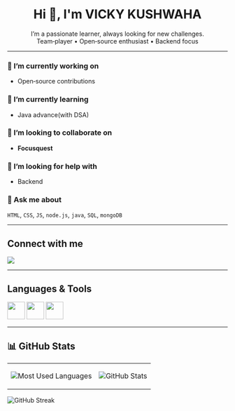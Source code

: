 <h1 align="center">Hi 👋, I'm VICKY KUSHWAHA</h1>

<p align="center">
I’m a passionate learner, always looking for new challenges.<br>
Team‑player • Open‑source enthusiast • Backend focus
</p>

---

### 🔭 I’m currently working on
- Open‑source contributions

### 🌱 I’m currently learning
- Java advance(with DSA)

### 👯 I’m looking to collaborate on
- **Focusquest**

### 🤝 I’m looking for help with
- Backend

### 💬 Ask me about
`HTML`, `CSS`, `JS`, `node.js`, `java`, `SQL`, `mongoDB`

---

## Connect with me
<a href="https://linkedin.com/in/YOUR-LINKEDIN" target="_blank">
  <img align="center" src="[[https://img.shields.io/badge/LinkedIn-0A66C2?style=for-the-badge&logo=linkedin&logoColor=white](https://www.flaticon.com/free-icon/linkedin_3536505)](https://cdn-icons-png.flaticon.com/128/145/145807.png)"/>
</a>

---

## Languages & Tools
<p align="left">
  <img src="[https://raw.githubusercontent.com/devicons/devicon/master/icons/html5/html5-original.svg](https://www.flaticon.com/free-icon/html-5_174854)" width="40"/>
  <img src="[https://raw.githubusercontent.com/devicons/devicon/master/icons/css3/css3-original.svg](https://www.flaticon.com/free-icon/css-3_732190)"  width="40"/>
  <img src="[https://raw.githubusercontent.com/devicons/devicon/master/icons/javascript/javascript-original.svg](https://cdn-icons-png.flaticon.com/128/16845/16845814.png)"  width="40"/>

  

  
</p>

---

## 📊 GitHub Stats
<table>
<tr>
<td>

![Most Used Languages](https://github-readme-stats.vercel.app/api/top-langs/?username=YOUR-USERNAME&layout=compact&hide_border=true)

</td>
<td>

![GitHub Stats](https://github-readme-stats.vercel.app/api?username=YOUR-USERNAME&show_icons=true&hide_border=true&rank_icon=github)

</td>
</tr>
</table>

![GitHub Streak](https://streak-stats.demolab.com/?user=YOUR-USERNAME&hide_border=true)
